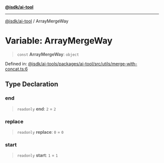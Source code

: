 [**@isdk/ai-tool**](../README.md)

***

[@isdk/ai-tool](../globals.md) / ArrayMergeWay

# Variable: ArrayMergeWay

> `const` **ArrayMergeWay**: `object`

Defined in: [@isdk/ai-tools/packages/ai-tool/src/utils/merge-with-concat.ts:6](https://github.com/isdk/ai-tool.js/blob/fb1809b53cc75a30928176c26910792b6b8a96e1/src/utils/merge-with-concat.ts#L6)

## Type Declaration

### end

> `readonly` **end**: `2` = `2`

### replace

> `readonly` **replace**: `0` = `0`

### start

> `readonly` **start**: `1` = `1`
